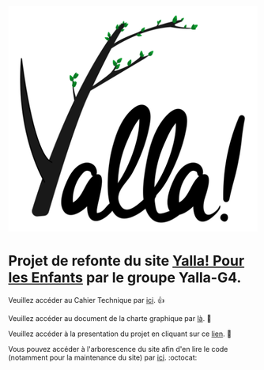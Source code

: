 <p align="center"><img src="https://github.com/ClementPicot/Yalla-G4/blob/master/YalaG4_Site/public/img-layout/logo.svg"></p>


# Projet de refonte du site [Yalla! Pour les Enfants](http://www.yalla-enfants.com/) par le groupe Yalla-G4.

Veuillez accéder au Cahier Technique par [ici](https://github.com/ClementPicot/Yalla-G4/blob/master/YallaG4-cahier-technique.pdf). :+1:

Veuillez accéder au document de la charte graphique par [là](https://github.com/ClementPicot/Yalla-G4/blob/master/YallaG4_charte_graphique.pdf). :tada:

Veuillez accéder à la presentation du projet en cliquant sur ce [lien](https://github.com/ClementPicot/Yalla-G4/blob/master/YallaG4_presentation_yalla.pdf). :metal:

Vous pouvez accéder à l'arborescence du site afin d'en lire le code (notamment pour la maintenance du site) par [ici](https://github.com/ClementPicot/Yalla-G4/tree/master/YalaG4_Site). :octocat:



